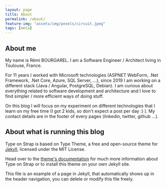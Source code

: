 ```yaml
---
layout: page
title: About
permalink: /about/
feature-img: "assets/img/pexels/circuit.jpeg"
tags: [meta]
---
```


## About me

My name is Rémi BOURGAREL. I am a Software Engineer / Architect living in Toulouse, France. 

For 11 years I worked with Microsoft technologies (ASPNET WebForm, .Net Framework, .Net Core, Azure, SQL Server, ...), since 2019 I am working on a different stack (Java / Angular, PostgreSQL, Debian). I am curious about everything related to software development and architecture and I love to find simpler / more efficient ways of doing stuff. 

On this blog I will focus on my experiment on different technologies that I learn on my free time (I got 2 kids, so don't expect a post per day :) ). My contact details are in the footer of every pages (linkedin, twitter, github ...).

## About what is running this blog

Type on Strap is based on Type Theme, a free and open-source theme for [Jekyll](http://jekyllrb.com/), licensed under the MIT License.

Head over to the [theme's documentation](https://github.io/sylhare/Type-on-Strap) for much more information about Type on Strap or to install this theme on your own Jekyll site.

This file is an example of a page in Jekyll, that automatically shows up in the header navigation, you can delete or modify this file freely.
 
